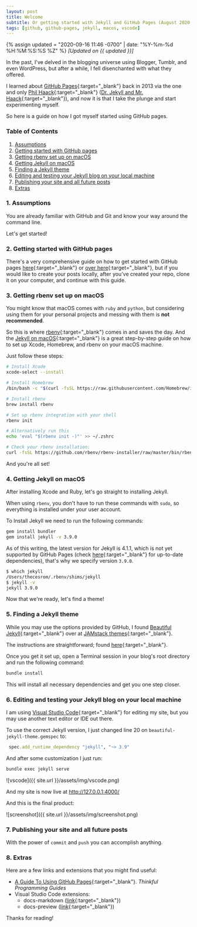 ```yaml
---
layout: post
title: Welcome
subtitle: Or getting started with Jekyll and GitHub Pages (August 2020 Edition)
tags: [github, github-pages, jekyll, macos, vscode]
---
```

{% assign updated = "2020-09-16 11:46 -0700" | date: "%Y-%m-%d %H:%M:%S:%S %Z" %}
*[Updated on {{ updated }}]*

In the past, I've delved in the blogging universe using Blogger, Tumblr, and even WordPress, but after a while, I fell disenchanted with what they offered.

I learned about [GitHub Pages](https://pages.github.com/){:target="_blank"} back in 2013 via the one and only [Phil Haack](https://twitter.com/haacked){:target="_blank"} ([Dr. Jekyll and Mr. Haack](https://haacked.com/archive/2013/12/02/dr-jekyll-and-mr-haack/){:target="_blank"}), and now it is that I take the plunge and start experimenting myself.

So here is a guide on how I got myself started using GitHub pages.

### Table of Contents
1. [Assumptions](#1-assumptions)
1. [Getting started with GitHub pages](#2-getting-started-with-github-pages)
1. [Getting rbenv set up on macOS](#3-getting-rbenv-set-up-on-macos)
1. [Getting Jekyll on macOS](#4-getting-jekyll-on-macos)
1. [Finding a Jekyll theme](#5-finding-a-jekyll-theme)
1. [Editing and testing your Jekyll blog on your local machine](#6-editing-and-testing-your-jekyll-blog-on-your-local-machine)
1. [Publishing your site and all future posts](#7-publishing-your-site-and-all-future-posts)
1. [Extras](#8-extras)

### 1. Assumptions

You are already familiar with GitHub and Git and know your way around the command line.

Let's get started!

### 2. Getting started with GitHub pages

There's a very comprehensive guide on how to get started with GitHub pages [here](https://guides.github.com/features/pages/){:target="_blank"} or [over here](https://docs.github.com/en/github/working-with-github-pages/getting-started-with-github-pages){:target="_blank"}, but if you would like to create your posts locally, after you've created your repo, clone it on your computer, and continue with this guide.

### 3. Getting rbenv set up on macOS

You might know that macOS comes with `ruby` and `python`, but considering using them for your personal projects and messing with them is **not recommended**.

So this is where [rbenv](https://github.com/rbenv/rbenv){:target="_blank"} comes in and saves the day. And the [Jekyll on macOS](https://jekyllrb.com/docs/installation/macos/){:target="_blank"} is a great step-by-step guide on how to set up Xcode, Homebrew, and rbenv on your macOS machine.

Just follow these steps:
```bash
# Install Xcode
xcode-select --install

# Install Homebrew
/bin/bash -c "$(curl -fsSL https://raw.githubusercontent.com/Homebrew/install/master/install.sh)"

# Install rbenv
brew install rbenv

# Set up rbenv integration with your shell
rbenv init

# Alternatively run this
echo 'eval "$(rbenv init -)"' >> ~/.zshrc

# Check your rbenv installation:
curl -fsSL https://github.com/rbenv/rbenv-installer/raw/master/bin/rbenv-doctor | bash
```

And you're all set!

### 4. Getting Jekyll on macOS

After installing Xcode and Ruby, let's go straight to installing Jekyll.

When using `rbenv`, you don't have to run these commands with `sudo`, so everything is installed under your user account.

To Install Jekyll we need to run the following commands:

```bash
gem install bundler
gem install jekyll -v 3.9.0
```

As of this writing, the latest version for Jekyll is  4.1.1, which is not yet supported by GitHub Pages (check [here](https://pages.github.com/versions/){:target="_blank"} for up-to-date dependencies), that's why we specify version `3.9.0`.

```bash
$ which jekyll 
/Users/thecesrom/.rbenv/shims/jekyll
$ jekyll -v
jekyll 3.9.0
```

Now that we're ready, let's find a theme!

### 5. Finding a Jekyll theme

While you may use the options provided by GitHub, I found [Beautiful Jekyll](https://github.com/daattali/beautiful-jekyll){:target="_blank"} over at [JAMstack themes](https://jamstackthemes.dev/ssg/jekyll/){:target="_blank"}.

The instructions are straightforward; found [here](https://github.com/daattali/beautiful-jekyll/blob/master/README.md){:target="_blank"}.

Once you get it set up, open a Terminal session in your blog's root directory and run the following command:

```bash
bundle install
```

This will install all necessary dependencies and get you one step closer.

### 6. Editing and testing your Jekyll blog on your local machine

I am using [Visual Studio Code](https://code.visualstudio.com/){:target="_blank"} for editing my site, but you may use another text editor or IDE out there.

To use the correct Jekyll version, I just changed line 20 on `beautiful-jekyll-theme.gemspec` to:

```ruby
 spec.add_runtime_dependency "jekyll", "~> 3.9"
```

And after some customization I just run:
```bash
bundle exec jekyll serve
```

![vscode]({{ site.url }}/assets/img/vscode.png)

And my site is now live at http://127.0.0.1:4000/

And this is the final product:

![screenshot]({{ site.url }}/assets/img/screenshot.png)

### 7. Publishing your site and all future posts

With the power of `commit` and `push` you can accomplish anything.

### 8. Extras

Here are a few links and extensions that you might find useful:

- [A Guide To Using GitHub Pages](https://www.thinkful.com/learn/a-guide-to-using-github-pages/){:target="_blank"}. *Thinkful Programming Guides*
- Visual Studio Code extensions:
    - docs-markdown ([link](https://marketplace.visualstudio.com/items?itemName=docsmsft.docs-markdown){:target="_blank"})
    - docs-preview ([link](https://marketplace.visualstudio.com/items?itemName=docsmsft.docs-preview){:target="_blank"})

Thanks for reading!